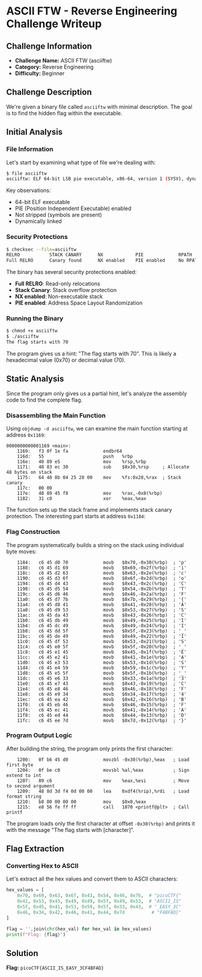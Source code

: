 # ASCII FTW - Reverse Engineering Challenge Writeup

## Challenge Information
- **Challenge Name:** ASCII FTW (asciiftw)
- **Category:** Reverse Engineering
- **Difficulty:** Beginner

## Challenge Description
We're given a binary file called `asciiftw` with minimal description. The goal is to find the hidden flag within the executable.

## Initial Analysis

### File Information
Let's start by examining what type of file we're dealing with:

```bash
$ file asciiftw 
asciiftw: ELF 64-bit LSB pie executable, x86-64, version 1 (SYSV), dynamically linked, interpreter /lib64/ld-linux-x86-64.so.2, BuildID[sha1]=c29491782ee13aa7c5734d77b281865b608e46e9, for GNU/Linux 3.2.0, not stripped
```

Key observations:
- 64-bit ELF executable
- PIE (Position Independent Executable) enabled
- Not stripped (symbols are present)
- Dynamically linked

### Security Protections
```bash
$ checksec --file=asciiftw 
RELRO           STACK CANARY      NX            PIE             RPATH      RUNPATH	Symbols		FORTIFY	Fortified	Fortifiable	FILE
Full RELRO      Canary found      NX enabled    PIE enabled     No RPATH   No RUNPATH   66 Symbols	  No	0		1		asciiftw
```

The binary has several security protections enabled:
- **Full RELRO**: Read-only relocations
- **Stack Canary**: Stack overflow protection
- **NX enabled**: Non-executable stack
- **PIE enabled**: Address Space Layout Randomization

### Running the Binary
```bash
$ chmod +x asciiftw
$ ./asciiftw 
The flag starts with 70
```

The program gives us a hint: "The flag starts with 70". This is likely a hexadecimal value (0x70) or decimal value (70).

## Static Analysis

Since the program only gives us a partial hint, let's analyze the assembly code to find the complete flag.

### Disassembling the Main Function

Using `objdump -d asciiftw`, we can examine the main function starting at address `0x1169`:

```assembly
0000000000001169 <main>:
    1169:	f3 0f 1e fa          	endbr64
    116d:	55                   	push   %rbp
    116e:	48 89 e5             	mov    %rsp,%rbp
    1171:	48 83 ec 30          	sub    $0x30,%rsp     ; Allocate 48 bytes on stack
    1175:	64 48 8b 04 25 28 00 	mov    %fs:0x28,%rax  ; Stack canary
    117c:	00 00 
    117e:	48 89 45 f8          	mov    %rax,-0x8(%rbp)
    1182:	31 c0                	xor    %eax,%eax
```

The function sets up the stack frame and implements stack canary protection. The interesting part starts at address `0x1184`:

### Flag Construction

The program systematically builds a string on the stack using individual byte moves:

```assembly
    1184:	c6 45 d0 70          	movb   $0x70,-0x30(%rbp)  ; 'p'
    1188:	c6 45 d1 69          	movb   $0x69,-0x2f(%rbp)  ; 'i'
    118c:	c6 45 d2 63          	movb   $0x63,-0x2e(%rbp)  ; 'c'
    1190:	c6 45 d3 6f          	movb   $0x6f,-0x2d(%rbp)  ; 'o'
    1194:	c6 45 d4 43          	movb   $0x43,-0x2c(%rbp)  ; 'C'
    1198:	c6 45 d5 54          	movb   $0x54,-0x2b(%rbp)  ; 'T'
    119c:	c6 45 d6 46          	movb   $0x46,-0x2a(%rbp)  ; 'F'
    11a0:	c6 45 d7 7b          	movb   $0x7b,-0x29(%rbp)  ; '{'
    11a4:	c6 45 d8 41          	movb   $0x41,-0x28(%rbp)  ; 'A'
    11a8:	c6 45 d9 53          	movb   $0x53,-0x27(%rbp)  ; 'S'
    11ac:	c6 45 da 43          	movb   $0x43,-0x26(%rbp)  ; 'C'
    11b0:	c6 45 db 49          	movb   $0x49,-0x25(%rbp)  ; 'I'
    11b4:	c6 45 dc 49          	movb   $0x49,-0x24(%rbp)  ; 'I'
    11b8:	c6 45 dd 5f          	movb   $0x5f,-0x23(%rbp)  ; '_'
    11bc:	c6 45 de 49          	movb   $0x49,-0x22(%rbp)  ; 'I'
    11c0:	c6 45 df 53          	movb   $0x53,-0x21(%rbp)  ; 'S'
    11c4:	c6 45 e0 5f          	movb   $0x5f,-0x20(%rbp)  ; '_'
    11c8:	c6 45 e1 45          	movb   $0x45,-0x1f(%rbp)  ; 'E'
    11cc:	c6 45 e2 41          	movb   $0x41,-0x1e(%rbp)  ; 'A'
    11d0:	c6 45 e3 53          	movb   $0x53,-0x1d(%rbp)  ; 'S'
    11d4:	c6 45 e4 59          	movb   $0x59,-0x1c(%rbp)  ; 'Y'
    11d8:	c6 45 e5 5f          	movb   $0x5f,-0x1b(%rbp)  ; '_'
    11dc:	c6 45 e6 33          	movb   $0x33,-0x1a(%rbp)  ; '3'
    11e0:	c6 45 e7 43          	movb   $0x43,-0x19(%rbp)  ; 'C'
    11e4:	c6 45 e8 46          	movb   $0x46,-0x18(%rbp)  ; 'F'
    11e8:	c6 45 e9 34          	movb   $0x34,-0x17(%rbp)  ; '4'
    11ec:	c6 45 ea 42          	movb   $0x42,-0x16(%rbp)  ; 'B'
    11f0:	c6 45 eb 46          	movb   $0x46,-0x15(%rbp)  ; 'F'
    11f4:	c6 45 ec 41          	movb   $0x41,-0x14(%rbp)  ; 'A'
    11f8:	c6 45 ed 44          	movb   $0x44,-0x13(%rbp)  ; 'D'
    11fc:	c6 45 ee 7d          	movb   $0x7d,-0x12(%rbp)  ; '}'
```

### Program Output Logic

After building the string, the program only prints the first character:

```assembly
    1200:	0f b6 45 d0          	movzbl -0x30(%rbp),%eax   ; Load first byte
    1204:	0f be c0             	movsbl %al,%eax           ; Sign extend to int
    1207:	89 c6                	mov    %eax,%esi          ; Move to second argument
    1209:	48 8d 3d f4 0d 00 00 	lea    0xdf4(%rip),%rdi   ; Load format string
    1210:	b8 00 00 00 00       	mov    $0x0,%eax
    1215:	e8 56 fe ff ff       	call   1070 <printf@plt>  ; Call printf
```

The program loads only the first character at offset `-0x30(%rbp)` and prints it with the message "The flag starts with [character]".

## Flag Extraction

### Converting Hex to ASCII

Let's extract all the hex values and convert them to ASCII characters:

```python
hex_values = [
    0x70, 0x69, 0x63, 0x6f, 0x43, 0x54, 0x46, 0x7b,  # "picoCTF{"
    0x41, 0x53, 0x43, 0x49, 0x49, 0x5f, 0x49, 0x53,  # "ASCII_IS"
    0x5f, 0x45, 0x41, 0x53, 0x59, 0x5f, 0x33, 0x43,  # "_EASY_3C"
    0x46, 0x34, 0x42, 0x46, 0x41, 0x44, 0x7d          # "F4BFAD}"
]

flag = ''.join(chr(hex_val) for hex_val in hex_values)
print(f"Flag: {flag}")
```

## Solution

**Flag:** `picoCTF{ASCII_IS_EASY_3CF4BFAD}`
